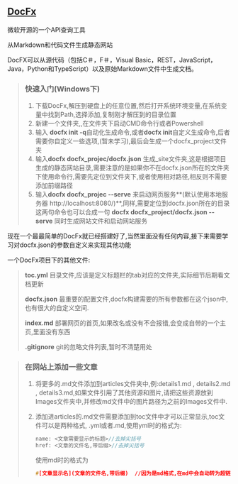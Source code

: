 ## [DocFx](https://dotnet.github.io/docfx/index.html) 

微软开源的一个API查询工具

从Markdown和代码文件生成静态网站

DocFX可以从源代码（包括C＃，F＃，Visual Basic，REST，JavaScript，Java，Python和TypeScript）以及原始Markdown文件中生成文档。

> ### 快速入门(Windows下)
>
> 1. 下载DocFx,解压到硬盘上的任意位置,然后打开系统环境变量,在系统变量中找到Path,选择添加,复制刚才解压到的目录位置
> 2. 新建一个文件夹,,在文件夹下启动CMD命令行或者Powershell
> 3. 输入 **docfx init -q**自动化生成命令,或者**docfx init**自定义生成命令,后者需要你自定义一些选项,(暂未学习),最后会生成一个docfx_project文件夹
> 4. 输入**docfx docfx_projec/docfx.json** 生成_site文件夹,这是根据项目生成的静态网站目录,需要注意的是如果你不在docfx.json所在的文件夹下使用命令行,需要先定位到文件夹下,或者使用相对路径,相反则不需要添加前缀路径
> 5. 输入**docfx docfx_projec --serve** 来启动网页服务**(默认使用本地服务器 http://localhost:8080/)**,同样,需要定位到docfx.json所在的目录 这两句命令也可以合成一句 **docfx docfx_project/docfx.json --serve** 同时生成网站文件和启动网站服务

现在一个最最简单的DocFx就已经搭建好了,当然里面没有任何内容,接下来需要学习对docfx.json的参数自定义来实现其他功能

一个DocFx项目下的其他文件:

> **toc.yml** 目录文件,应该是定义标题栏的tab对应的文件夹,实际细节后期看文档更新
>
> **docfx.json** 最重要的配置文件,docfx构建需要的所有参数都在这个json中,也有很大的自定义空间.
>
> **index.md** 部署网页的首页,如果改名或没有不会报错,会变成自带的一个主页,里面没有东西
>
> **.gitignore** git的忽略文件列表,暂时不清楚用处

> ### 在网站上添加一些文章
>
> 1. 将更多的.md文件添加到articles文件夹中,例:details1.md , details2.md , details3.md,如果文件引用了其他资源和图片,请把这些资源放到Images文件夹中,并修改md文件中的图片路径为之前的Images文件中.
>
> 2. 添加进articles的.md文件需要添加到toc文件中才可以正常显示,toc文件可以是两种格式, .yml或者.md,使用yml时的格式为:
>
>    ```c
>    name: <文章需要显示的标题>//去掉尖括号
>    href: <文章的文件名,带后缀>//去掉尖括号
>    ```
>
>    使用md时的格式为
>
>    ```c
>    #[文章显示名](文章的文件名,带后缀)  //因为是md格式,在md中会自动转为超链接
>    ```
>
>    